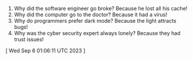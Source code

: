  
1. Why did the software engineer go broke? Because he lost all his cache!
2. Why did the computer go to the doctor? Because it had a virus!
3. Why do programmers prefer dark mode? Because the light attracts bugs!
4. Why was the cyber security expert always lonely? Because they had trust issues!
 
[ 
Wed Sep  6 01:06:11 UTC 2023
 ]
